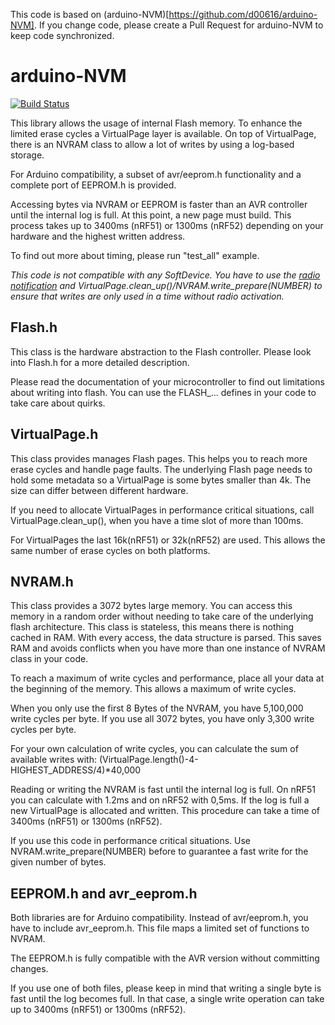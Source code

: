 This code is based on (arduino-NVM)[https://github.com/d00616/arduino-NVM]. If you change code, please create a Pull Request for arduino-NVM to keep code synchronized.

# arduino-NVM

[![Build Status](https://travis-ci.org/d00616/arduino-NVM.svg?branch=master)](https://travis-ci.org/d00616/arduino-NVM)

This library allows the usage of internal Flash memory. To enhance the limited erase cycles a VirtualPage layer is available. On top of VirtualPage, there is an NVRAM class to allow a lot of writes by using a log-based storage.

For Arduino compatibility, a subset of avr/eeprom.h functionality and a complete port of EEPROM.h is provided.

Accessing bytes via NVRAM or EEPROM is faster than an AVR controller until the internal log is full. At this point, a new page must build. This process takes up to 3400ms (nRF51) or 1300ms (nRF52) depending on your hardware and the highest written address.

To find out more about timing, please run "test_all" example.

_This code is not compatible with any SoftDevice. You have to use the [radio notification](https://devzone.nordicsemi.com/tutorials/14/radio-notification/) and VirtualPage.clean_up()/NVRAM.write_prepare(NUMBER) to ensure that writes are only used in a time without radio activation._

## Flash.h

This class is the hardware abstraction to the Flash controller. Please look into Flash.h for a more detailed description.

Please read the documentation of your microcontroller to find out limitations about writing into flash. You can use the FLASH_... defines in your code to take care about quirks.

## VirtualPage.h

This class provides manages Flash pages. This helps you to reach more erase cycles and handle page faults. The underlying Flash page needs to hold some metadata so a VirtualPage is some bytes smaller than 4k. The size can differ between different hardware.

If you need to allocate VirtualPages in performance critical situations, call VirtualPage.clean_up(), when you have a time slot of more than 100ms.

For VirtualPages the last 16k(nRF51) or 32k(nRF52) are used. This allows the same number of erase cycles on both platforms.

## NVRAM.h

This class provides a 3072 bytes large memory. You can access this memory in a random order without needing to take care of the underlying flash architecture. This class is stateless, this means there is nothing cached in RAM. With every access, the data structure is parsed. This saves RAM and avoids conflicts when you have more than one instance of NVRAM class in your code.

To reach a maximum of write cycles and performance, place all your data at the beginning of the memory. This allows a maximum of write cycles.

When you only use the first 8 Bytes of the NVRAM, you have 5,100,000 write cycles per byte. If you use all 3072 bytes, you have only 3,300 write cycles per byte.

For your own calculation of write cycles, you can calculate the sum of available writes with: (VirtualPage.length()-4-HIGHEST_ADDRESS/4)*40,000

Reading or writing the NVRAM is fast until the internal log is full. On nRF51 you can calculate with 1.2ms and on nRF52 with 0,5ms. If the log is full a new VirtualPage is allocated and written. This procedure can take a time of 3400ms (nRF51) or 1300ms (nRF52).

If you use this code in performance critical situations. Use NVRAM.write_prepare(NUMBER) before to guarantee a fast write for the given number of bytes.

## EEPROM.h and avr_eeprom.h

Both libraries are for Arduino compatibility. Instead of avr/eeprom.h, you have to include avr_eeprom.h. This file maps a limited set of functions to NVRAM.

The EEPROM.h is fully compatible with the AVR version without committing changes.

If you use one of both files, please keep in mind that writing a single byte is fast until the log becomes full. In that case, a single write operation can take up to 3400ms (nRF51) or 1300ms (nRF52).
